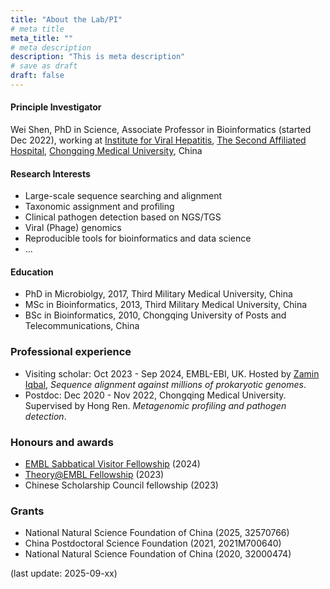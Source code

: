 ```yaml
---
title: "About the Lab/PI"
# meta title
meta_title: ""
# meta description
description: "This is meta description"
# save as draft
draft: false
---
```


#### Principle Investigator

Wei Shen, PhD in Science, Associate Professor in Bioinformatics (started Dec 2022), working at [Institute for Viral Hepatitis](http://infect-hepatol-cqmu.sahcqmu.com/), [The Second Affiliated Hospital](http://www.sahcqmu.com/), [Chongqing Medical University](https://english.cqmu.edu.cn/), China

#### Research Interests

- Large-scale sequence searching and alignment
- Taxonomic assignment and profiling
- Clinical pathogen detection based on NGS/TGS
- Viral (Phage) genomics
- Reproducible tools for bioinformatics and data science
- ...

#### Education

- PhD in Microbiolgy, 2017, Third Military Medical University, China
- MSc in Bioinformatics, 2013, Third Military Medical University, China
- BSc in Bioinformatics, 2010, Chongqing University of Posts and Telecommunications, China

### Professional experience

- Visiting scholar: Oct 2023 - Sep 2024, EMBL-EBI, UK.
  Hosted by [Zamin Iqbal](https://scholar.google.com/citations?user=GrvA1YwAAAAJ&hl=en),
  *Sequence alignment against millions of prokaryotic genomes*.
- Postdoc: Dec 2020 - Nov 2022, Chongqing Medical University. Supervised by Hong Ren. *Metagenomic profiling and pathogen detection*.

### Honours and awards

- [EMBL Sabbatical Visitor Fellowship](https://www.embl.org/about/info/scientific-visitor-programme/fellowships/embl-sabbatical-visitor-fellowships/) (2024)
- [Theory@EMBL Fellowship](https://www.embl.org/about/info/scientific-visitor-programme/theoryembl/) (2023)
- Chinese Scholarship Council fellowship (2023)

### Grants

- National Natural Science Foundation of China (2025, 32570766)
- China Postdoctoral Science Foundation (2021, 2021M700640)
- National Natural Science Foundation of China (2020, 32000474)

(last update: 2025-09-xx)
